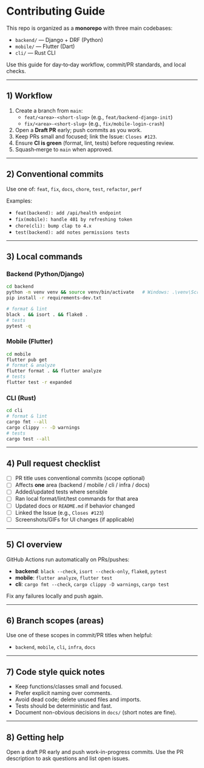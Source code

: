 # Contributing Guide

This repo is organized as a **monorepo** with three main codebases:
- `backend/` — Django + DRF (Python)
- `mobile/` — Flutter (Dart)
- `cli/` — Rust CLI

Use this guide for day‑to‑day workflow, commit/PR standards, and local checks.

---

## 1) Workflow

1. Create a branch from `main`:
   - `feat/<area>-<short-slug>` (e.g., `feat/backend-django-init`)
   - `fix/<area>-<short-slug>` (e.g., `fix/mobile-login-crash`)
2. Open a **Draft PR** early; push commits as you work.
3. Keep PRs small and focused; link the Issue: `Closes #123`.
4. Ensure **CI is green** (format, lint, tests) before requesting review.
5. Squash‑merge to `main` when approved.

---

## 2) Conventional commits

Use one of: `feat`, `fix`, `docs`, `chore`, `test`, `refactor`, `perf`

Examples:
- `feat(backend): add /api/health endpoint`
- `fix(mobile): handle 401 by refreshing token`
- `chore(cli): bump clap to 4.x`
- `test(backend): add notes permissions tests`

---

## 3) Local commands

### Backend (Python/Django)
```bash
cd backend
python -m venv venv && source venv/bin/activate   # Windows: .\venv\Scripts\Activate.ps1
pip install -r requirements-dev.txt

# format & lint
black . && isort . && flake8 .
# tests
pytest -q
```

### Mobile (Flutter)
```bash
cd mobile
flutter pub get
# format & analyze
flutter format . && flutter analyze
# tests
flutter test -r expanded
```

### CLI (Rust)
```bash
cd cli
# format & lint
cargo fmt --all
cargo clippy -- -D warnings
# tests
cargo test --all
```

---

## 4) Pull request checklist

- [ ] PR title uses conventional commits (scope optional)
- [ ] Affects **one** area (backend / mobile / cli / infra / docs)
- [ ] Added/updated tests where sensible
- [ ] Ran local format/lint/test commands for that area
- [ ] Updated docs or `README.md` if behavior changed
- [ ] Linked the Issue (e.g., `Closes #123`)
- [ ] Screenshots/GIFs for UI changes (if applicable)

---

## 5) CI overview

GitHub Actions run automatically on PRs/pushes:
- **backend**: `black --check`, `isort --check-only`, `flake8`, `pytest`
- **mobile**: `flutter analyze`, `flutter test`
- **cli**: `cargo fmt --check`, `cargo clippy -D warnings`, `cargo test`

Fix any failures locally and push again.

---

## 6) Branch scopes (areas)

Use one of these scopes in commit/PR titles when helpful:
- `backend`, `mobile`, `cli`, `infra`, `docs`

---

## 7) Code style quick notes

- Keep functions/classes small and focused.
- Prefer explicit naming over comments.
- Avoid dead code; delete unused files and imports.
- Tests should be deterministic and fast.
- Document non-obvious decisions in `docs/` (short notes are fine).

---

## 8) Getting help

Open a draft PR early and push work-in-progress commits. Use the PR description to ask questions and list open issues.
